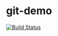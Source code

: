 # git-demo
[![Build Status](http://ec2-3-78-54-62.eu-central-1.compute.amazonaws.com/buildStatus/icon?job=from%2Dgithub)](http://ec2-3-78-54-62.eu-central-1.compute.amazonaws.com/job/from-github/)
